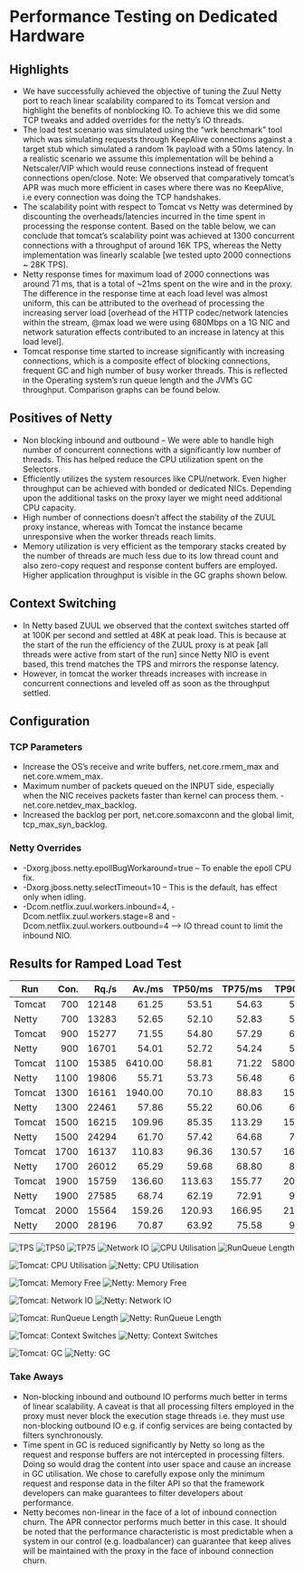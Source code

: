 # Performance Testing on Dedicated Hardware

## Highlights

-   We have successfully achieved the objective of tuning the Zuul Netty port to reach linear scalability compared to its Tomcat version and highlight the benefits of nonblocking IO. To achieve this we did some TCP tweaks and added overrides for the netty’s IO threads.
-   The load test scenario was simulated using the “wrk benchmark” tool which was simulating requests through KeepAlive connections against a target stub which simulated a random 1k payload with a 50ms latency. In a realistic scenario we assume this implementation will be behind a Netscaler/VIP which would reuse connections instead of frequent connections open/close.
    Note: We observed that comparatively tomcat’s APR was much more efficient in cases where there was no KeepAlive, i.e every connection was doing the TCP handshakes.
-   The scalability point with respect to Tomcat vs Netty was determined by discounting the overheads/latencies incurred in the time spent in processing the response content. Based on the table below, we can conclude that tomcat’s scalability point was achieved at 1300 concurrent connections with a throughput of around 16K TPS, whereas the Netty implementation was linearly scalable [we tested upto 2000 connections ~ 28K TPS].
-   Netty response times for maximum load of 2000 connections was around 71 ms, that is a total of ~21ms spent on the wire and in the proxy. The difference in the response time at each load level was almost uniform, this can be attributed to the overhead of processing the increasing server load [overhead of the HTTP codec/network latencies within the stream, @max load we were using 680Mbps on a 1G NIC and network saturation effects contributed to an increase in latency at this load level].
-   Tomcat response time started to increase significantly with increasing connections, which is a composite effect of blocking connections, frequent GC and high number of busy worker threads. This is reflected in the Operating system’s run queue length and the JVM’s GC throughput. Comparison graphs can be found below.

## Positives of Netty
 -  Non blocking inbound and outbound – We were able to handle high number of concurrent connections with a significantly low number of threads. This has helped reduce the CPU utilization spent on the Selectors.
 -  Efficiently utilizes the system resources like CPU/network. Even higher throughput can be achieved with bonded or dedicated NICs. Depending upon the additional tasks on the proxy layer we might need additional CPU capacity.
 -  High number of connections doesn’t affect the stability of the ZUUL proxy instance, whereas with Tomcat the instance became unresponsive when the worker threads reach limits.
 -  Memory utilization is very efficient as the temporary stacks created by the number of threads are much less due to its low thread count and also zero-copy request and response content buffers are employed. Higher application throughput is visible in the GC graphs shown below.

## Context Switching
 -  In Netty based ZUUL we observed that the context switches started off at 100K per second and settled at 48K at peak load. This is because at the start of the run the efficiency of the ZUUL proxy is at peak [all threads were active from start of the run] since Netty NIO is event based, this trend matches the TPS and mirrors the response latency.
 -  However, in tomcat the worker threads increases with increase in concurrent connections and leveled off as soon as the throughput settled.

## Configuration
### TCP Parameters
- Increase the OS’s receive and write buffers, net.core.rmem\_max and net.core.wmem_max.
- Maximum number of packets queued on the INPUT side, especially when the NIC receives packets faster than kernel can process them. - net.core.netdev\_max_backlog.
- Increased the backlog per port, net.core.somaxconn and the global limit, tcp\_max\_syn_backlog.

### Netty Overrides
-   -Dxorg.jboss.netty.epollBugWorkaround=true – To enable the epoll CPU fix.
-   -Dxorg.jboss.netty.selectTimeout=10 – This is the default, has effect only when idling.
-   -Dcom.netflix.zuul.workers.inbound=4, -Dcom.netflix.zuul.workers.stage=8 and -Dcom.netflix.zuul.workers.outbound=4 –> IO thread count to limit the inbound NIO.

## Results for Ramped Load Test
Run     |Con.           |Rq./s      |Av./ms             |TP50/ms        |TP75/ms        |TP90/ms        |CPU/%  |LdAvg      |Ctx Sw.            |Mbps
---     |--:            |--:        |--:                |--:            |--:            |--:            |--:    |--:        |--:                |--:
Tomcat	|700	        |12148	    |61.25	            |53.51	        |54.63	        |58.00	        |61.02	|9.30	    |71946.30	        |306.81
Netty	|700	        |13283	    |52.65	            |52.10	        |52.83	        |54.25	        |47.32	|6.93	    |93207.48	        |313.06
Tomcat	|900	        |15277	    |71.55	            |54.80	        |57.29      	|64.19	        |74.12	|14.85	    |74591.69       	|373.70
Netty	|900	        |16701	    |54.01	            |52.72	        |54.24      	|56.98	        |57.50	|7.93	    |89477.57       	|400.00
Tomcat	|1100	        |15385	    |6410.00            |58.81	        |71.22      	|58000.00	    |79.57	|18.10	    |69413.10       	|367.46
Netty	|1100	        |19806	    |55.71	            |53.73	        |56.48      	|60.80	        |64.23	|8.60	    |80201.63       	|475.56
Tomcat	|1300	        |16161	    |1940.00 	        |70.10	        |88.83      	|154.94	        |83.18	|19.79	    |69286.21	        |379.87
Netty	|1300	        |22461	    |57.86	            |55.22	        |60.06      	|67.43	        |70.43	|9.12	    |71283.04	        |540.41
Tomcat	|1500	        |16215	    |109.96	            |85.35	        |113.29     	|151.89	        |84.26	|20.37	    |72201.76	        |392.80
Netty	|1500	        |24294	    |61.70	            |57.42	        |64.68      	|77.24	        |73.89	|9.22	    |62635.39	        |586.07
Tomcat	|1700	        |16137  	|110.83	            |96.36	        |130.57	        |167.38	        |84.66	|21.72	    |71682.80	        |386.01
Netty	|1700	        |26012	    |65.29	            |59.68	        |68.80       	|85.59	        |75.57	|9.34	    |56936.30	        |627.89
Tomcat	|1900	        |15759	    |136.60	            |113.63	        |155.77     	|203.54	        |85.13	|21.33	    |69941.45	        |377.01
Netty	|1900	        |27585	    |68.74	            |62.19	        |72.91      	|92.45      	|77.54	|9.62	    |51156.29	        |666.63
Tomcat	|2000	        |15564	    |159.26	            |120.93	        |166.95     	|218.64        	|65.08	|16.75	    |54500.02	        |291.12
Netty	|2000	        |28196	    |70.87	            |63.92	        |75.58      	|96.34      	|78.96	|9.71	    |48146.36       	|682.39

![TPS](images/tps.png)
![TP50](images/tp50.png)
![TP75](images/tp75.png)
![Network IO](images/network.png)
![CPU Utilisation](images/cpu.png)
![RunQueue Length](images/runq.png)

![Tomcat: CPU Utilisation](images/tomcat/cpu.png)
![Netty: CPU Utilisation](images/netty/cpu.png)

![Tomcat: Memory Free](images/tomcat/memfree.png)
![Netty: Memory Free](images/netty/memfree.png)

![Tomcat: Network IO](images/tomcat/network.png)
![Netty: Network IO](images/netty/network.png)

![Tomcat: RunQueue Length](images/tomcat/runq.png)
![Netty: RunQueue Length](images/netty/runq.png)

![Tomcat: Context Switches](images/tomcat/cswitch.png)
![Netty: Context Switches](images/netty/cswitch.png)

![Tomcat: GC](images/tomcat/gc.png)
![Netty: GC](images/netty/gc.png)

### Take Aways
-   Non-blocking inbound and outbound IO performs much better in terms of linear scalability. A caveat is that all processing filters employed in the proxy must never block the execution stage threads i.e. they must use non-blocking outbound IO e.g. if config services are being contacted by filters synchronously.
-   Time spent in GC is reduced significantly by Netty so long as the request and response buffers are not intercepted in processing filters. Doing so would drag the content into user space and cause an increase in GC utilisation. We chose to carefully expose only the minimum request and response data in the filter API so that the framework developers can make guarantees to filter developers about performance.
-   Netty becomes non-linear in the face of a lot of inbound connection churn. The APR connector performs much better in this case. It should be noted that the performance characteristic is most predictable when a system in our control (e.g. loadbalancer) can guarantee that keep alives will be maintained with the proxy in the face of inbound connection churn.

